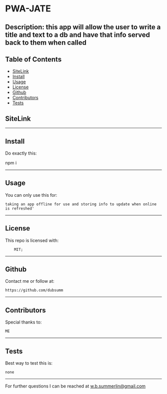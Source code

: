 # PWA-JATE


## Description: this app will allow the user to write a title and text to a db and have that info served back to them when called

## Table of Contents
- [SiteLink](#site)
- [Install](#install)
- [Usage](#usage)
- [License](#license)
- [Github](#github)
- [Contributors](#contributors)
- [Tests](#tests)



## SiteLink



_____________________________________________

## Install 

Do exactly this:

   npm i 

______________________________________________

## Usage

You can only use this for:

    taking an app offline for use and storing info to update when online is refreshed'

______________________________________________

## License

This repo is licensed with:

        MIT;

______________________________________________

## Github

Contact me or follow at:

    https://github.com/dubsumm

______________________________________________

## Contributors

Special thanks to:

    ME

______________________________________________

## Tests

Best way to test this is:

    none

______________________________________________

For further questions I can be reached at w.b.summerlin@gmail.com
